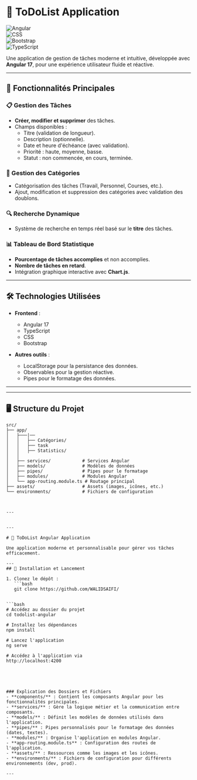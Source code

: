 # 📝 ToDoList Application  

![Angular](https://img.shields.io/badge/Angular-17-red?style=for-the-badge&logo=angular)  
![CSS](https://img.shields.io/badge/CSS-Used-blue?style=for-the-badge&logo=css)  
![Bootstrap](https://img.shields.io/badge/Bootstrap-Used-purple?style=for-the-badge&logo=bootstrap)  
![TypeScript](https://img.shields.io/badge/TypeScript-Language-blue?style=for-the-badge&logo=typescript)  


Une application de gestion de tâches moderne et intuitive, développée avec **Angular 17**, pour une expérience utilisateur fluide et réactive.  

---

## 🚀 Fonctionnalités Principales  
### 📋 Gestion des Tâches  
- **Créer, modifier et supprimer** des tâches.  
- Champs disponibles :  
  - Titre (validation de longueur).  
  - Description (optionnelle).  
  - Date et heure d'échéance (avec validation).  
  - Priorité : haute, moyenne, basse.  
  - Statut : non commencée, en cours, terminée.  

### 📂 Gestion des Catégories  
- Catégorisation des tâches (Travail, Personnel, Courses, etc.).  
- Ajout, modification et suppression des catégories avec validation des doublons.  

### 🔍 Recherche Dynamique  
- Système de recherche en temps réel basé sur le **titre** des tâches.  

### 📊 Tableau de Bord Statistique  
- **Pourcentage de tâches accomplies** et non accomplies.  
- **Nombre de tâches en retard**.  
- Intégration graphique interactive avec **Chart.js**.  

---

## 🛠️ Technologies Utilisées  
- **Frontend** :  
  - Angular 17  
  - TypeScript  
  - CSS 
  - Bootstrap 

- **Autres outils** :  
  - LocalStorage pour la persistance des données.  
  - Observables pour la gestion réactive.  
  - Pipes pour le formatage des données.  

---
---

## 🖥️ Structure du Projet  

```plaintext
src/  
├── app/  
│   ├───|──
│   │   ├── Catégories/ 
│   │   ├── task      
│   │   ├── Statistics/        
│   │   
│   ├── services/            # Services Angular  
│   ├── models/              # Modèles de données  
│   ├── pipes/               # Pipes pour le formatage  
│   ├── modules/             # Modules Angular  
│   └── app-routing.module.ts # Routage principal  
├── assets/                  # Assets (images, icônes, etc.)  
└── environments/            # Fichiers de configuration  



---


---

# 📝 ToDoList Angular Application  

Une application moderne et personnalisable pour gérer vos tâches efficacement.  

---
## 🎯 Installation et Lancement  

1. Clonez le dépôt :  
   ```bash  
   git clone https://github.com/WALIDSAIFI/
   

```bash
# Accédez au dossier du projet  
cd todolist-angular  

# Installez les dépendances  
npm install  

# Lancez l'application  
ng serve  

# Accédez à l'application via  
http://localhost:4200  





### Explication des Dossiers et Fichiers  
- **components/** : Contient les composants Angular pour les fonctionnalités principales.  
- **services/** : Gère la logique métier et la communication entre composants.  
- **models/** : Définit les modèles de données utilisés dans l'application.  
- **pipes/** : Pipes personnalisés pour le formatage des données (dates, textes).  
- **modules/** : Organise l'application en modules Angular.  
- **app-routing.module.ts** : Configuration des routes de l'application.  
- **assets/** : Ressources comme les images et les icônes.  
- **environments/** : Fichiers de configuration pour différents environnements (dev, prod).  

---  
